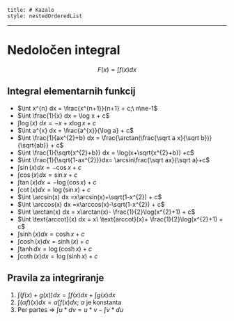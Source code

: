 ```table-of-contents
title: # Kazalo
style: nestedOrderedList
```
---
# Nedoločen integral
$$F(x)=\int f(x)dx$$
## Integral elementarnih funkcij
- $\int x^{n} dx = \frac{x^{n+1}}{n+1} + c;\ n\ne-1$
- $\int \frac{1}{x} dx = \log x + c$
- $\int \log (x)\ dx =-x+x\log x + c$
- $\int a^{x} dx = \frac{a^{x}}{\log a} + c$
- $\int \frac{1}{ax^{2}+b} dx = \frac{\arctan(\frac{\sqrt a x}{\sqrt b})}{\sqrt{ab}} + c$
- $\int \frac{1}{\sqrt{x^{2}+b}} dx = \log(x+\sqrt{x^{2}+b}) +c$
- $\int \frac{1}{\sqrt{1-ax^{2}}}dx= \arcsin\frac{\sqrt ax}{\sqrt a}+c$
- $\int \sin (x) dx =-\cos x + c$
- $\int \cos (x) dx =\sin x + c$
- $\int \tan(x) dx =-\log(\cos x) + c$
- $\int \cot(x) dx = \log(\sin x) + c$
- $\int \arcsin(x) dx =x\arcsin(x)+\sqrt(1-x^{2}) + c$
- $\int \arccos(x) dx =x\arccos(x)-\sqrt(1-x^{2}) + c$
- $\int \arctan(x) dx = x\arctan(x)- \frac{1}{2}\log(x^{2}+1) + c$
- $\int \text{arccot}(x) dx = x\ \text{arccot}(x)+ \frac{1}{2}\log(x^{2}+1) + c$
- $\int \sinh(x) dx = \cosh x + c$
- $\int \cosh(x) dx = \sinh(x) + c$
- $\int \tanh dx = \log(\cosh x) + c$
- $\int \coth(x) dx = \log(\sinh x) + c$
## Pravila za integriranje
1. $\int(f(x)+g(x))dx=\int f(x)dx+\int g(x)dx$
2. $\int(\alpha f)(x)dx=\alpha\int f(x)dx$; $\alpha$ je konstanta
3. Per partes => $\int u*dv=u*v-\int v*du$


